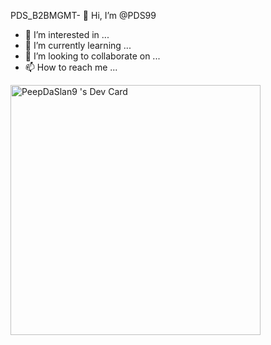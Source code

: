 PDS_B2BMGMT- 👋 Hi, I’m @PDS99
- 👀 I’m interested in ...
- 🌱 I’m currently learning ...
- 💞️ I’m looking to collaborate on ...
- 📫 How to reach me ...

<!---
PDS99/PDS99 is a ✨ special ✨ repository because its `README.md` (this file) appears on your GitHub profile.
You can click the Preview link to take a look at your changes.
--->
<a href="https://app.daily.dev/peepdaslan9"><img src="https://api.daily.dev/devcards/6ae48a62cf0d420e8a4ef6d7afe44c26.png?r=p7h" width="400" alt="PeepDaSlan9 's Dev Card"/></a> 
